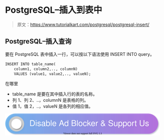 # PostgreSQL–插入到表中

> 原文：<https://www.tutorialkart.com/postgresql/postgresql-insert/>

## PostgreSQL–插入查询

要在 PostgreSQL 表中插入一行，可以按以下语法使用 INSERT INTO query。

```
INSERT INTO table_name(
	column1, column2,.., columnN)
	VALUES (value1, value2,.., valueN);
```

在哪里

*   table_name 是要在其中插入行的表的名称。
*   列 1、列 2、..，columnN 是表格的列。
*   值 1，值 2，..，valueN 是各列的相应值。

[![](img/925da31b32d6bc3827932f6c8afb11bb.png)](https://www.tutorialkart.com/)